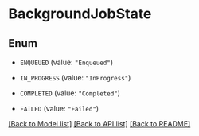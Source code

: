 # BackgroundJobState

## Enum


* `ENQUEUED` (value: `"Enqueued"`)

* `IN_PROGRESS` (value: `"InProgress"`)

* `COMPLETED` (value: `"Completed"`)

* `FAILED` (value: `"Failed"`)


[[Back to Model list]](../README.md#documentation-for-models) [[Back to API list]](../README.md#documentation-for-api-endpoints) [[Back to README]](../README.md)


